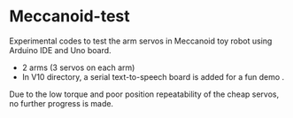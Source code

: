 # Meccanoid-test
Experimental codes to test the arm servos in Meccanoid toy robot using Arduino IDE and Uno board.
* 2 arms (3 servos on each arm)
* In V10 directory, a serial text-to-speech board is added for a fun demo .

Due to the low torque and poor position repeatability of the cheap servos, no further progress is made.
